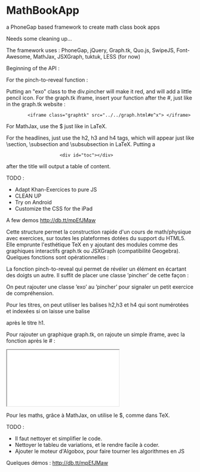 MathBookApp
===========

a PhoneGap based framework to create math class book apps

Needs some cleaning up...

The framework uses : PhoneGap, jQuery, Graph.tk, Quo.js, SwipeJS, Font-Awesome, MathJax, JSXGraph, tuktuk, LESS (for now)

Beginning of the API : 

For the pinch-to-reveal function : 
<p class="pincher"></p>
            <div class="pincher"></div>
            <div class="pinched">
                <div class='swipe'>
                    <ul>
                        <li style='display:block'><div> </div></li>
                        <li style='display:none'><div> </div></li>
                        <li style='display:none'><div> </div></li>
                        <li style='display:none'><div> </div></li>
                        <li style='display:none'><div> </div></li>
                    </ul>
                </div>
            </div>

Putting an "exo" class to the div.pincher will make it red, and will add a little pencil icon.
For the graph.tk iframe, insert your function after the #, just like in the graph.tk website :

            <iframe class="graphtk" src="../../graph.html#e^x"> </iframe>
            
For MathJax, use the $ just like in LaTeX. 

For the headlines, just use the h2, h3 and h4 tags, which will appear just like \section, \subsection and \subsubsection in LaTeX.
Putting a

                        <div id="toc"></div>
            
after the title will output a table of content.


TODO :

- Adapt Khan-Exercices to pure JS
- CLEAN UP
- Try on Android
- Customize the CSS for the iPad

A few demos 
http://db.tt/mpEfJMaw


Cette structure permet la construction rapide d'un cours de math/physique avec exercices, sur toutes les plateformes dotées du support du HTML5. Elle emprunte l'esthétique TeX en y ajoutant des modules comme des graphiques interactifs graph.tk ou JSXGraph (compatibilité Geogebra).
Quelques fonctions sont opérationnelles : 


La fonction pinch-to-reveal qui permet de révéler un élément en écartant des doigts un autre. Il suffit de placer une classe ’pincher’ de cette façon : 
<p class="pincher"></p>
            <div class="pincher"></div>
            <div class="pinched">
                <div class='swipe'>
                    <ul>
                        <li style='display:block'><div> </div></li>
                        <li style='display:none'><div> </div></li>
                        <li style='display:none'><div> </div></li>
                        <li style='display:none'><div> </div></li>
                        <li style='display:none'><div> </div></li>
                    </ul>
                </div>
            </div>

On peut rajouter une classe ’exo’ au ’pincher’ pour signaler un petit exercice de compréhension.

Pour les titres, on peut utiliser les balises h2,h3 et h4 qui sont numérotées et indexées si on laisse une balise

<div id="toc"></div>

après le titre h1. 

Pour rajouter un graphique graph.tk, on rajoute un simple iframe, avec la fonction après le # :

<iframe class="graphtk" src="../../graph.html#e^x"> </iframe>

Pour les maths, grâce à MathJax, on utilise le $, comme dans TeX.

TODO : 
- Il faut nettoyer et simplifier le code.
- Nettoyer le tableu de variations, et le rendre facile à coder.
- Ajouter le moteur d'Algobox, pour faire tourner les algorithmes en JS


Quelques démos :
http://db.tt/mpEfJMaw
